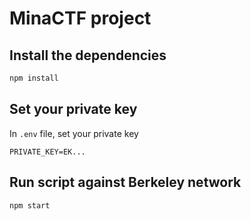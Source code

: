 # MinaCTF project

## Install the dependencies

```bash
npm install
```

## Set your private key

In `.env` file, set your private key

```env
PRIVATE_KEY=EK...
```

## Run script against Berkeley network

```bash
npm start
```
